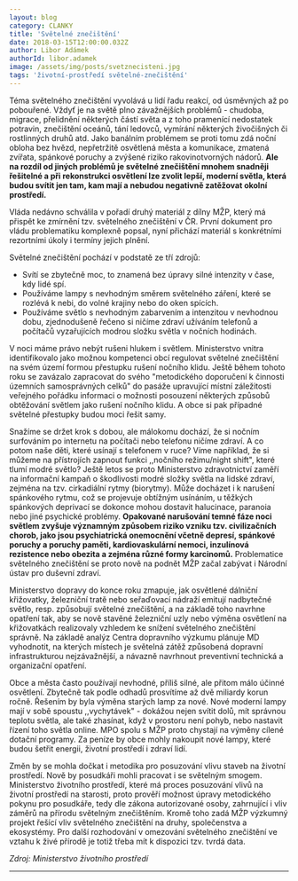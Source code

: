 ```yaml
---
layout: blog
category: CLANKY
title: 'Světelné znečištění'
date: 2018-03-15T12:00:00.032Z
author: Libor Adámek
authorId: libor.adamek
image: /assets/img/posts/svetznecisteni.jpg
tags: 'životní-prostředí světelné-znečištění'
---
```

Téma světelného znečištění vyvolává u lidí řadu reakcí, od úsměvných až po pobouřené. Vždyť je na světě plno závažnějších problémů - chudoba, migrace, přelidnění některých částí světa a z toho pramenící nedostatek potravin, znečištění oceánů, tání ledovců, vymírání některých živočišných či rostlinných druhů atd. Jako banálním problémem se proti tomu zdá noční obloha bez hvězd, nepřetržitě osvětlená města a komunikace, zmatená zvířata, spánkové poruchy a zvýšené riziko rakovinotvorných nádorů. 
**Ale na rozdíl od jiných problémů je světelné znečištění mnohem snadněji řešitelné a při rekonstrukci osvětlení lze zvolit lepší, moderní světla, která budou svítit jen tam, kam mají a nebudou negativně zatěžovat okolní prostředí.**

Vláda nedávno schválila v pořadí druhý materiál z dílny MŽP, který má přispět ke zmírnění tzv. světelného znečištění v ČR. První dokument pro vládu problematiku komplexně popsal, nyní přichází materiál s konkrétními rezortními úkoly i termíny jejich plnění.

Světelné znečištění pochází v podstatě ze tří zdrojů: 
* Svítí se zbytečně moc, to znamená bez úpravy silné intenzity v čase, kdy lidé spí. 
* Používáme lampy s nevhodným směrem světelného záření, které se rozlévá k nebi, do volné krajiny nebo do oken spících. 
* Používáme světlo s nevhodným zabarvením a intenzitou v nevhodnou dobu, zjednodušeně řečeno si ničíme zdraví užíváním telefonů a počítačů vyzařujících modrou složku světla v nočních hodinách. 

V noci máme právo nebýt rušeni hlukem i světlem. Ministerstvo vnitra identifikovalo jako možnou kompetenci obcí regulovat světelné znečištění na svém území formou přestupku rušení nočního klidu. Ještě během tohoto roku se zavázalo zapracovat do svého "metodického doporučení k činnosti územních samosprávných celků" do pasáže upravující místní záležitosti veřejného pořádku informaci o možnosti posouzení některých způsobů obtěžování světlem jako rušení nočního klidu. A obce si pak případné světelné přestupky budou moci řešit samy.

Snažíme se držet krok s dobou, ale málokomu dochází, že si nočním surfováním po internetu na počítači nebo telefonu ničíme zdraví. A co potom naše děti, které usínají s telefonem v ruce? Víme například, že si můžeme na přístrojích zapnout funkci ,,nočního režimu/night shift", které tlumí modré světlo? Ještě letos se proto Ministerstvo zdravotnictví zaměří na informační kampaň o škodlivosti modré složky světla na lidské zdraví, zejména na tzv. cirkadiální rytmy (biorytmy). Může docházet i k narušení spánkového rytmu, což se projevuje obtížným usínáním, u těžkých spánkových deprivací se dokonce mohou dostavit halucinace, paranoia nebo jiné psychické problémy. **Opakované narušování temné fáze noci světlem zvyšuje významným způsobem riziko vzniku tzv. civilizačních chorob, jako jsou psychiatrická onemocnění včetně depresí, spánkové poruchy a poruchy paměti, kardiovaskulární nemoci, inzulínová rezistence nebo obezita a zejména různé formy karcinomů.** Problematice světelného znečištění se proto nově na podnět MŽP začal zabývat i Národní ústav pro duševní zdraví.

Ministerstvo dopravy do konce roku zmapuje, jak osvětlené dálniční křižovatky, železniční tratě nebo seřaďovací nádraží emitují nadbytečné světlo, resp. způsobují světelné znečištění, a na základě toho navrhne opatření tak, aby se nově stavěné železniční uzly nebo výměna osvětlení na křižovatkách realizovaly vzhledem ke snížení světelného znečištění správně. Na základě analýz Centra dopravního výzkumu plánuje MD vyhodnotit, na kterých místech je světelná zátěž způsobená dopravní infrastrukturou nejzávažnější, a návazně navrhnout preventivní technická a organizační opatření.

Obce a města často používají nevhodné, příliš silné, ale přitom málo účinné osvětlení. Zbytečně tak podle odhadů prosvítíme až dvě miliardy korun ročně. Řešením by byla výměna starých lamp za nové. Nové moderní lampy mají v sobě spoustu ,,vychytávek" - dokážou nejen svítit dolů, mít správnou teplotu světla, ale také zhasínat, když v prostoru není pohyb, nebo nastavit řízení toho světla online. MPO spolu s MŽP proto chystají na výměny cílené dotační programy. Za peníze by obce mohly nakoupit nové lampy, které budou šetřit energii, životní prostředí i zdraví lidí.

Změn by se mohla dočkat i metodika pro posuzování vlivu staveb na životní prostředí. Nově by posudkáři mohli pracovat i se světelným smogem. Ministerstvo životního prostředí, které má proces posuzování vlivů na životní prostředí na starosti, proto prověří možnost úpravy metodického pokynu pro posudkáře, tedy dle zákona autorizované osoby, zahrnující i vliv záměrů na přírodu světelným znečištěním. Kromě toho zadá MŽP výzkumný projekt řešící vliv světelného znečištění na druhy, společenstva a ekosystémy. Pro další rozhodování v omezování světelného znečištění ve vztahu k živé přírodě je totiž třeba mít k dispozici tzv. tvrdá data. 

_Zdroj: Ministerstvo životního prostředí_

- - -
